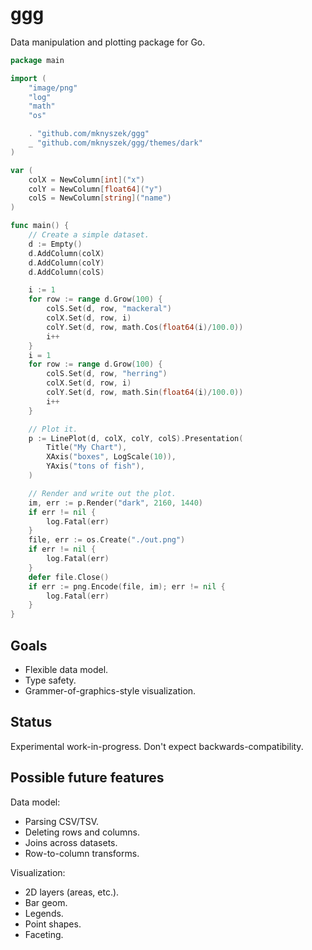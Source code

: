 # ggg

Data manipulation and plotting package for Go.

```go
package main

import (
	"image/png"
	"log"
	"math"
	"os"

	. "github.com/mknyszek/ggg"
	_ "github.com/mknyszek/ggg/themes/dark"
)

var (
	colX = NewColumn[int]("x")
	colY = NewColumn[float64]("y")
	colS = NewColumn[string]("name")
)

func main() {
	// Create a simple dataset.
	d := Empty()
	d.AddColumn(colX)
	d.AddColumn(colY)
	d.AddColumn(colS)

	i := 1
	for row := range d.Grow(100) {
		colS.Set(d, row, "mackeral")
		colX.Set(d, row, i)
		colY.Set(d, row, math.Cos(float64(i)/100.0))
		i++
	}
	i = 1
	for row := range d.Grow(100) {
		colS.Set(d, row, "herring")
		colX.Set(d, row, i)
		colY.Set(d, row, math.Sin(float64(i)/100.0))
		i++
	}

	// Plot it.
	p := LinePlot(d, colX, colY, colS).Presentation(
		Title("My Chart"),
		XAxis("boxes", LogScale(10)),
		YAxis("tons of fish"),
	)

	// Render and write out the plot.
	im, err := p.Render("dark", 2160, 1440)
	if err != nil {
		log.Fatal(err)
	}
	file, err := os.Create("./out.png")
	if err != nil {
		log.Fatal(err)
	}
	defer file.Close()
	if err := png.Encode(file, im); err != nil {
		log.Fatal(err)
	}
}
```

## Goals

- Flexible data model.
- Type safety.
- Grammer-of-graphics-style visualization.

## Status

Experimental work-in-progress. Don't expect backwards-compatibility.

## Possible future features

Data model:
- Parsing CSV/TSV.
- Deleting rows and columns.
- Joins across datasets.
- Row-to-column transforms.

Visualization:
- 2D layers (areas, etc.).
- Bar geom.
- Legends.
- Point shapes.
- Faceting.

